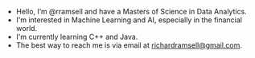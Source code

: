 - Hello, I’m @rramsell and have a Masters of Science in Data Analytics.
- I'm interested in Machine Learning and AI, especially in the financial world.
- I'm currently learning C++ and Java.
- The best way to reach me is via email at richardramsell@gmail.com.

<!---
rramsell/rramsell is a ✨ special ✨ repository because its `README.md` (this file) appears on your GitHub profile.
You can click the Preview link to take a look at your changes.
--->

